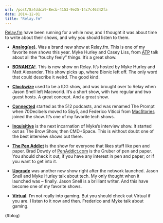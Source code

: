```yaml
---
url: /post/8a4ddca9-8ecb-4153-9e25-14c7c46342fa
date: 2014-12-01
title: "Relay.fm"
---
```


[Relay.fm][1] have been running for a while now, and I thought it was about time to write about their shows, and why you should listen to them.



  * **[Analog(ue)][2].** Was a brand new show at Relay.fm. This is one of my favorite new shows this year. Myke Hurley and Casey Liss, from [ATP][3] talk about all the &#8220;touchy feely&#8221; things. It&#8217;s a great show.

  * **[BONANZA!][4]**. This is new show on Relay. It&#8217;s hosted by Myke Hurley and Matt Alexander. This show picks up, where Bionic left off. The only word that could describe it weird. The good kind. 

  * **[Clockwize][5]** used to be a IDG show, and was brought over to Relay when Jason Snell left Macworld. It&#8217;s a short show, with two regular and two guest hosts. A great concept. And a great show. 

  * **[Connected][6]** started as the 512 podcasts, and was renamed The Prompt when 70Decibels moved to 5by5, and Federico Viticci from [MacStories][7] joined the show. It&#8217;s one of my favorite tech shows. 

  * **[Inquisitive][8]** is the next incarnation of Myke&#8217;s interview show. It started out as The Brow Show, then CMD+Space. This is without doubt one of the best interview shows out there.</p> 

  * **[The Pen Addict][9]** is the show for everyone that likes stuff like pen and paper. Brad Dowdy of [PenAddict.com][10] is the Gruber of pen and paper. You should check it out, if you have any interest in pen and paper; or if you want to get into it.



  * **[Upgrade][11]** was another new show right after the network launched. Jason Snell and Myke Hurley talk about tech. My only thought when it launched was – finally. Jason Snell is a brilliant writer. And this have become one of my favorite shows. 

  * **[Virtual][12]**. I&#8217;m not really into gaming. But you should check out Virtual if you are. I listen to it now and then. Frederico and Myke talk about gaming. 



(#blog)



 [1]: http://www.relay.fm/

 [2]: http://www.relay.fm/analogue

 [3]: http://atp.fm

 [4]: http://www.relay.fm/bonanza

 [5]: http://www.relay.fm/clockwise

 [6]: http://www.relay.fm/connected

 [7]: http://macstories.net

 [8]: http://www.relay.fm/inquisitive

 [9]: http://www.relay.fm/penaddict

 [10]: http://penaddict.com

 [11]: http://www.relay.fm/upgrade

 [12]: http://www.relay.fm/virtual